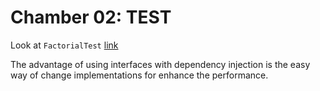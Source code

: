 Chamber 02: TEST
================
Look at `FactorialTest` [link](../../../../test/java/chamber/n02/factorial/FactorialTest.java)

The advantage of using interfaces with dependency injection is the easy way of change implementations for enhance the performance.
